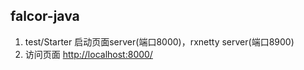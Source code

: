 ## falcor-java

1. test/Starter 启动页面server(端口8000)，rxnetty server(端口8900)
2. 访问页面 [http://localhost:8000/](http://localhost:8000/)
